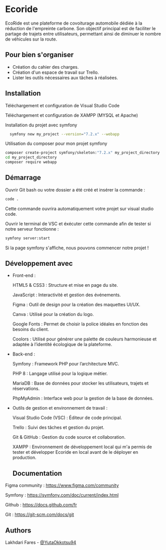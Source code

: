 # Ecoride

EcoRide est une plateforme de covoiturage automobile dédiée à la réduction de l'empreinte carbone. Son objectif principal est de faciliter le partage de trajets entre utilisateurs, permettant ainsi de diminuer le nombre de véhicules sur la route. 

## Pour bien s'organiser

- Création du cahier des charges.
- Création d'un espace de travail sur Trello. 
- Lister les outils nécessaires aux tâches à réalisées.

## Installation

Téléchargement et configuration de Visual Studio Code

Téléchargement et configuration de XAMPP (MYSQL et Apache)

Installation du projet avec symfony

```bash
  symfony new my_project --version="7.2.x" --webapp
```
Utilisation du composer pour mon projet symfony 

```bash
composer create-project symfony/skeleton:"7.2.x" my_project_directory
cd my_project_directory
composer require webapp
````
## Démarrage

Ouvrir Git  bash ou votre dossier a été créé et insérer la commande :

```bash
code .
```
Cette commande ouvrira automatiquement votre projet sur visual studio code.


Ouvrir le terminal de VSC et éxécuter cette commande afin de tester si notre serveur fonctionne :

```bash
symfony server:start
```
Si la page symfony s'affiche, nous pouvons commencer notre projet !


## Développement avec

- Front-end :
    
    HTML5 & CSS3 : Structure et mise en page du site.
    
    JavaScript : Interactivité et gestion des événements.
    
    Figma : Outil de design pour la création des maquettes UI/UX.
    
    Canva : Utilisé pour la création du logo.

    Google Fonts : Permet de choisir la police idéales en fonction des besoins du client.

    Coolors : Utilisé pour générer une palette de couleurs harmonieuse et adaptée à l’identité écologique de la plateforme.

- Back-end :
    
    Symfony : Framework PHP pour l’architecture MVC.
    
    PHP 8 : Langage utilisé pour la logique métier.
    
    MariaDB : Base de données pour stocker les utilisateurs, trajets et réservations.
    
    PhpMyAdmin : Interface web pour la gestion de la base de données.

- Outils de gestion et environnement de travail :

    Visual Studio Code (VSC) : Éditeur de code principal.

    Trello : Suivi des tâches et gestion du projet.

    Git & GitHub : Gestion du code source et collaboration.

    XAMPP : Environnement de développement local qui m'a permis de tester et développer Ecoride en local avant de le déployer en production.

  ## Documentation

Figma community : https://www.figma.com/community

Symfony : https://symfony.com/doc/current/index.html

Github : https://docs.github.com/fr

Git : https://git-scm.com/docs/git

## Authors

Lakhdari Fares - [@YutaOkkotsu94](https://www.github.com/YutaOkkotsu94)
